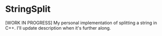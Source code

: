 # StringSplit
[WORK IN PROGRESS]
My personal implementation of splitting a string in C++.
I'll update description when it's further along.

